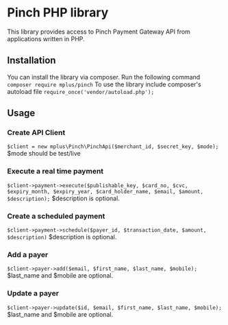 # Pinch PHP library
This library provides access to Pinch Payment Gateway API from applications written in PHP.

## Installation
You can install the library via composer. Run the following command
```composer require mplus/pinch```
To use the library include composer's autoload file
```require_once('vendor/autoload.php');```

## Usage

### Create API Client
```$client = new mplus\Pinch\PinchApi($merchant_id, $secret_key, $mode);```
$mode should be test/live

### Execute a real time payment
```$client->payment->execute($publishable_key, $card_no, $cvc, $expiry_month, $expiry_year, $card_holder_name, $email, $amount, $description);```
$description is optional.

### Create a scheduled payment
```$client->payment->schedule($payer_id, $transaction_date, $amount, $description)```
$description is optional.

### Add a payer
```$client->payer->add($email, $first_name, $last_name, $mobile);```
$last_name and $mobile are optional.

### Update a payer
```$client->payer->update($id, $email, $first_name, $last_name, $mobile);```
$last_name and $mobile are optional.


